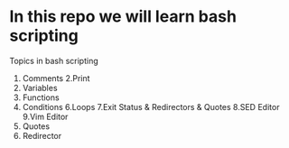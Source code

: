 # In this repo we will learn bash scripting
Topics in bash scripting
1. Comments
2.Print
3. Variables
4. Functions
5. Conditions
6.Loops
7.Exit Status & Redirectors & Quotes
8.SED Editor
9.Vim Editor
10. Quotes
11. Redirector
